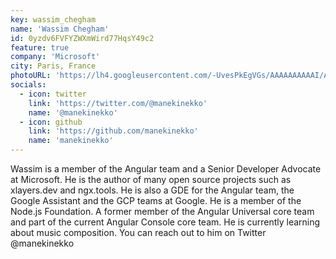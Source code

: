 ```yaml
---
key: wassim_chegham
name: 'Wassim Chegham'
id: 0yzdv6FVFYZWXmWird77HqsY49c2
feature: true
company: 'Microsoft'
city: Paris, France
photoURL: 'https://lh4.googleusercontent.com/-UvesPkEgVGs/AAAAAAAAAAI/AAAAAAAAJ-8/tcq37gGb_iA/photo.jpg'
socials:
  - icon: twitter
    link: 'https://twitter.com/@manekinekko'
    name: '@manekinekko'
  - icon: github
    link: 'https://github.com/manekinekko'
    name: 'manekinekko'
---
```


Wassim is a member of the Angular team and a Senior Developer Advocate at Microsoft. He is the author of many open source projects such as xlayers.dev and ngx.tools. He is also a GDE for the Angular team, the Google Assistant and the GCP teams at Google. He is a member of the Node.js Foundation. A former member of the Angular Universal core team and part of the current Angular Console core team. He is currently learning about music composition. You can reach out to him on Twitter @manekinekko
